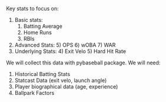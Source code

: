 Key stats to focus on:
1) Basic stats:
   1) Batting Average
   2) Home Runs
   3) RBIs
2) Advanced Stats:
   5) OPS
   6) wOBA
   7) WAR
3) Underlying Stats:
   4) Exit Velo
   5) Hard Hit Rate

We will collect this data with pybaseball package. We will need:
1) Historical Batting Stats
2) Statcast Data (exit velo, launch angle)
3) Player biographical data (age, experience)
4) Ballpark Factors